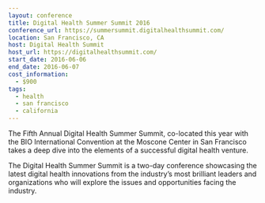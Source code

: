 ```yaml
---
layout: conference
title: Digital Health Summer Summit 2016
conference_url: https://summersummit.digitalhealthsummit.com/
location: San Francisco, CA
host: Digital Health Summit
host_url: https://digitalhealthsummit.com/
start_date: 2016-06-06
end_date: 2016-06-07
cost_information:
  - $900
tags:
  - health
  - san francisco
  - california
---
```


The Fifth Annual Digital Health Summer Summit, co-located this year with the BIO International Convention at the Moscone Center in San Francisco takes a deep dive into the elements of a successful digital health venture.

The Digital Health Summer Summit is a two-day conference showcasing the latest digital health innovations from the industry’s most brilliant leaders and organizations who will explore the issues and opportunities facing the industry.
